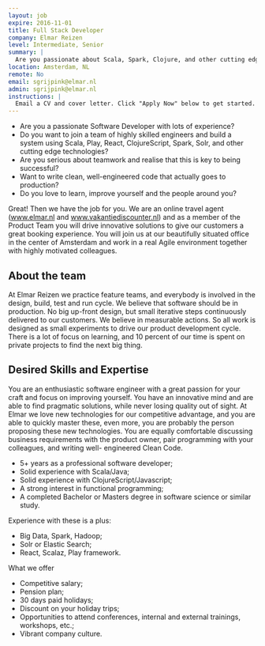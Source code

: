 ```yaml
---
layout: job
expire: 2016-11-01
title: Full Stack Developer
company: Elmar Reizen
level: Intermediate, Senior
summary: |
  Are you passionate about Scala, Spark, Clojure, and other cutting edge technologies? Great!
location: Amsterdam, NL
remote: No
email: sgrijpink@elmar.nl
admin: sgrijpink@elmar.nl
instructions: |
  Email a CV and cover letter. Click "Apply Now" below to get started.
---
```


<!-- break -->

- Are you a passionate Software Developer with lots of experience?
- Do you want to join a team of highly skilled engineers and build a system using Scala, Play, React, ClojureScript, Spark, Solr, and other cutting edge technologies?
- Are you serious about teamwork and realise that this is key to being successful?
- Want to write clean, well-engineered code that actually goes to production?
- Do you love to learn, improve yourself and the people around you?

Great! Then we have the job for you. We are an online travel agent (www.elmar.nl and www.vakantiediscounter.nl) and as a member of the Product Team you will drive innovative solutions to give our customers a great booking experience. You will join us at our beautifully situated office in the center of Amsterdam and work in a real Agile environment together with highly motivated colleagues.

About the team
--------------------
At Elmar Reizen we practice feature teams, and everybody is involved in the design, build, test and run cycle. We believe that software should be in production. No big up-front design, but small iterative steps continuously delivered to our customers. We believe in measurable actions. So all work is designed as small experiments to drive our product development cycle. There is a lot of focus on learning, and 10 percent of our time is spent on private projects to find the next big thing.

Desired Skills and Expertise
-------------------------------------
You are an enthusiastic software engineer with a great passion for your craft and focus on improving yourself. You have an innovative mind and are able to find pragmatic solutions, while never losing quality out of sight. At Elmar we love new technologies for our competitive advantage, and you are able to quickly master these, even more, you are probably the person proposing these new technologies. You are equally comfortable discussing business requirements with the product owner, pair programming with your colleagues, and writing well- engineered Clean Code.

- 5+ years as a professional software developer;
- Solid experience with Scala/Java;
- Solid experience with ClojureScript/Javascript;
- A strong interest in functional programming;
- A completed Bachelor or Masters degree in software science or similar study.

Experience with these is a plus:

- Big Data, Spark, Hadoop;
- Solr or Elastic Search;
- React, Scalaz, Play framework.

What we offer

- Competitive salary;
- Pension plan;
- 30 days paid holidays;
- Discount on your holiday trips;
- Opportunities to attend conferences, internal and external trainings, workshops, etc.;
- Vibrant company culture.
